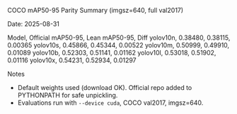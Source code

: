 COCO mAP50-95 Parity Summary (imgsz=640, full val2017)

Date: 2025-08-31

Model, Official mAP50-95, Lean mAP50-95, Diff
yolov10n, 0.38480, 0.38115, 0.00365
yolov10s, 0.45866, 0.45344, 0.00522
yolov10m, 0.50999, 0.49910, 0.01089
yolov10b, 0.52303, 0.51141, 0.01162
yolov10l, 0.53018, 0.51902, 0.01116
yolov10x, 0.54231, 0.52934, 0.01297

Notes
- Default weights used (download OK). Official repo added to PYTHONPATH for safe unpickling.
- Evaluations run with `--device cuda`, COCO val2017, imgsz=640.
